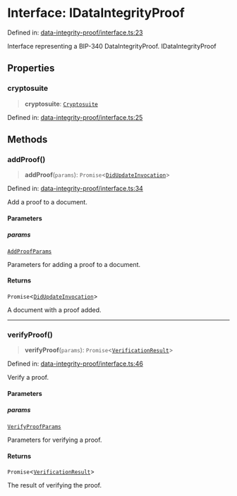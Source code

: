 # Interface: IDataIntegrityProof

Defined in: [data-integrity-proof/interface.ts:23](https://github.com/dcdpr/did-btcr2-js/blob/4a717493e735221d072999f212891939f4de3f23/packages/cryptosuite/src/data-integrity-proof/interface.ts#L23)

Interface representing a BIP-340 DataIntegrityProof.
 IDataIntegrityProof

## Properties

### cryptosuite

> **cryptosuite**: [`Cryptosuite`](../classes/Cryptosuite.md)

Defined in: [data-integrity-proof/interface.ts:25](https://github.com/dcdpr/did-btcr2-js/blob/4a717493e735221d072999f212891939f4de3f23/packages/cryptosuite/src/data-integrity-proof/interface.ts#L25)

## Methods

### addProof()

> **addProof**(`params`): `Promise`&lt;[`DidUpdateInvocation`](../../common/interfaces/DidUpdateInvocation.md)&gt;

Defined in: [data-integrity-proof/interface.ts:34](https://github.com/dcdpr/did-btcr2-js/blob/4a717493e735221d072999f212891939f4de3f23/packages/cryptosuite/src/data-integrity-proof/interface.ts#L34)

Add a proof to a document.

#### Parameters

##### params

[`AddProofParams`](../type-aliases/AddProofParams.md)

Parameters for adding a proof to a document.

#### Returns

`Promise`&lt;[`DidUpdateInvocation`](../../common/interfaces/DidUpdateInvocation.md)&gt;

A document with a proof added.

***

### verifyProof()

> **verifyProof**(`params`): `Promise`&lt;[`VerificationResult`](VerificationResult.md)&gt;

Defined in: [data-integrity-proof/interface.ts:46](https://github.com/dcdpr/did-btcr2-js/blob/4a717493e735221d072999f212891939f4de3f23/packages/cryptosuite/src/data-integrity-proof/interface.ts#L46)

Verify a proof.

#### Parameters

##### params

[`VerifyProofParams`](VerifyProofParams.md)

Parameters for verifying a proof.

#### Returns

`Promise`&lt;[`VerificationResult`](VerificationResult.md)&gt;

The result of verifying the proof.
